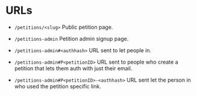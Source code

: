 # URLs

- `/petitions/<slug>` Public petition page.

- `/petitions-admin`  Petition admin signup page.

- `/petitions-admin#<authhash>`  URL sent to let people in.

- `/petitions-admin#P<petitionID>` URL sent to people who create
  a petition that lets them auth with just their email.

- `/petitions-admin#P<petitionID>-<authhash>` URL sent let the person in
  who used the petition specific link.
